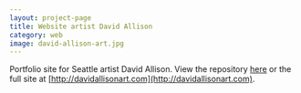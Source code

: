 ```yaml
---
layout: project-page
title: Website artist David Allison
category: web
image: david-allison-art.jpg
---
```

Portfolio site for Seattle artist David Allison. View the repository [here](https://github.com/hicrista/david-allison) or the full site at [http://davidallisonart.com](http://davidallisonart.com).